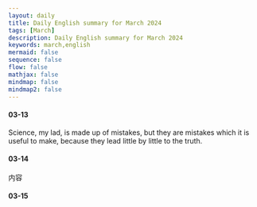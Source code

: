 ```yaml
---
layout: daily
title: Daily English summary for March 2024
tags: [March]
description: Daily English summary for March 2024
keywords: march,english
mermaid: false
sequence: false
flow: false
mathjax: false
mindmap: false
mindmap2: false
---
```




#### 03-13

Science, my lad, is made up of mistakes, but they are mistakes which it is useful to make, because they lead little by little to the truth.


#### 03-14

内容

#### 03-15
